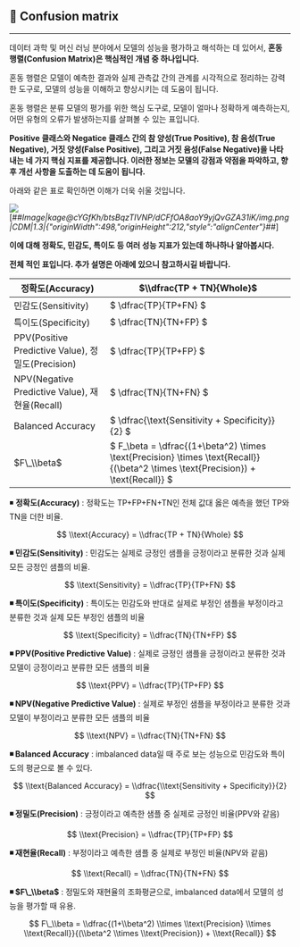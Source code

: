 ## 📌 Confusion matrix

---

데이터 과학 및 머신 러닝 분야에서 모델의 성능을 평가하고 해석하는 데 있어서, **혼동 행렬(Confusion Matrix)은 핵심적인 개념 중 하나입니다.**

혼동 행렬은 모델이 예측한 결과와 실제 관측값 간의 관계를 시각적으로 정리하는 강력한 도구로, 모델의 성능을 이해하고 향상시키는 데 도움이 됩니다.

혼동 행렬은 분류 모델의 평가를 위한 핵심 도구로, 모델이 얼마나 정확하게 예측하는지, 어떤 유형의 오류가 발생하는지를 살펴볼 수 있는 표입니다.

**Positive 클래스와 Negatice 클래스 간의 참 양성(True Positive), 참 음성(True Negative), 거짓 양성(False Positive), 그리고 거짓 음성(False Negative)을 나타내는 네 가지 핵심 지표를 제공합니다. 이러한 정보는 모델의 강점과 약점을 파악하고, 향후 개선 사항을 도출하는 데 도움이 됩니다.**

아래와 같은 표로 확인하면 이해가 더욱 쉬울 것입니다.

![](file:///C:/Users/jin/AppData/Roaming/marktext/images/2023-12-05-17-20-39-image.png?msec=1701764443761)[##_Image|kage@cYGfKh/btsBqzTIVNP/dCFfOA8aoY9yjQvGZA31iK/img.png|CDM|1.3|{"originWidth":498,"originHeight":212,"style":"alignCenter"}_##]

**이에 대해 정확도, 민감도, 특이도 등 여러 성능 지표가 있는데 하나하나 알아봅시다.**

**전체 적인 표입니다. 추가 설명은 아래에 있으니 참고하시길 바랍니다.**

| 정확도(Accuracy) | $\\dfrac{TP + TN}{Whole}$ |
| --- | --- |
| 민감도(Sensitivity) | $ \\dfrac{TP}{TP+FN} $ |
| 특이도(Specificity) | $ \\dfrac{TN}{TN+FP} $ |
| PPV(Positive Predictive Value), 정밀도(Precision) | $ \\dfrac{TP}{TP+FP} $ |
| NPV(Negative Predictive Value), 재현율(Recall) | $ \\dfrac{TN}{TN+FN} $ |
| Balanced Accuracy | $ \\dfrac{\\text{Sensitivity + Specificity}}{2} $ |
| $F\_\\beta$ | $ F\_\\beta = \\dfrac{(1+\\beta^2) \\times \\text{Precision} \\times \\text{Recall}}{(\\beta^2 \\times \\text{Precision}) + \\text{Recall}} $ |

◾ **정확도(Accuracy)** : 정확도는 TP+FP+FN+TN인 전체 값대 옳은 예측을 했던 TP와 TN을 더한 비율.

$$  
\\text{Accuracy} = \\dfrac{TP + TN}{Whole}  
$$

**◾ 민감도(Sensitivity)** : 민감도는 실제로 긍정인 샘플을 긍정이라고 분류한 것과 실제 모든 긍정인 샘플의 비율.

$$  
\\text{Sensitivity} = \\dfrac{TP}{TP+FN}  
$$

**◾ 특이도(Specificity)** : 특이도는 민감도와 반대로 실제로 부정인 샘플을 부정이라고 분류한 것과 실제 모든 부정인 샘플의 비율

$$  
\\text{Specificity} = \\dfrac{TN}{TN+FP}  
$$

**◾ PPV(Positive Predictive Value)** : 실제로 긍정인 샘플을 긍정이라고 분류한 것과 모델이 긍정이라고 분류한 모든 샘플의 비율

$$  
\\text{PPV} = \\dfrac{TP}{TP+FP}  
$$

**◾ NPV(Negative Predictive Value)** : 실제로 부정인 샘플을 부정이라고 분류한 것과 모델이 부정이라고 분류한 모든 샘플의 비율

$$  
\\text{NPV} = \\dfrac{TN}{TN+FN}  
$$

**◾ Balanced Accuracy** : imbalanced data일 때 주로 보는 성능으로 민감도와 특이도의 평균으로 볼 수 있다.

$$  
\\text{Balanced Accuracy} = \\dfrac{\\text{Sensitivity + Specificity}}{2}  
$$

**◾ 정밀도(Precision)** : 긍정이라고 예측한 샘플 중 실제로 긍정인 비율(PPV와 같음)

$$  
\\text{Precision} = \\dfrac{TP}{TP+FP}  
$$

**◾ 재현율(Recall)** : 부정이라고 예측한 샘플 중 실제로 부정인 비율(NPV와 같음)

$$  
\\text{Recall} = \\dfrac{TN}{TN+FN}  
$$

**◾ $F\_\\beta$** : 정밀도와 재현율의 조화평균으로, imbalanced data에서 모델의 성능을 평가할 때 유용.

$$  
F\_\\beta = \\dfrac{(1+\\beta^2) \\times \\text{Precision} \\times \\text{Recall}}{(\\beta^2 \\times \\text{Precision}) + \\text{Recall}}  
$$
